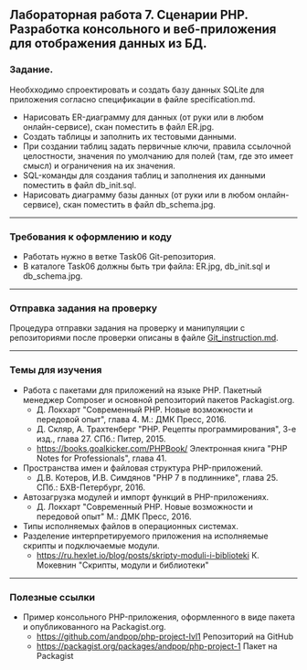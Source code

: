 ## Лабораторная работа 7. Сценарии PHP. Разработка консольного и веб-приложения для отображения данных из БД.

### Задание.
Необхходимо спроектировать и создать базу данных SQLite для приложения согласно спецификации в файле specification.md.
* Нарисовать ER-диаграмму для данных (от руки или в любом онлайн-сервисе), скан поместить в файл ER.jpg.
* Создать таблицы и заполнить их тестовыми данными.
* При создании таблиц задать первичные ключи, правила ссылочной целостности, значения по умолчанию для полей (там, где это имеет смысл) и ограничения на их значения.
* SQL-команды для создания таблиц и заполнения их данными поместить в файл db_init.sql.
* Нарисовать диаграмму базы данных (от руки или в любом онлайн-сервисе), скан поместить в файл db_schema.jpg.

* * *
### Требования к оформлению и коду
* Работать нужно в ветке Task06 Git-репозитория.
* В каталоге Task06 должны быть три файла: ER.jpg, db_init.sql и db_schema.jpg.

* * *

### Отправка задания на проверку
Процедура отправки задания на проверку и манипуляции с репозиториями после проверки описаны в файле [Git_instruction.md](Git_instruction.md).

* * *
### Темы для изучения
* Работа с пакетами для приложений на языке PHP. Пакетный менеджер Composer и основной репозиторий пакетов Packagist.org.
    * Д. Локхарт "Современный PHP. Новые возможности и передовой опыт", глава 4. М.: ДМК Пресс, 2016.
    * Д. Скляр, А. Трахтенберг "PHP. Рецепты программирования", 3-е изд., глава 27. СПб.: Питер, 2015.
    * <https://books.goalkicker.com/PHPBook/> Электронная книга "PHP Notes for Professionals", глава 41.
* Пространства имен и файловая структура PHP-приложений.
    * Д.В. Котеров, И.В. Симдянов "PHP 7 в подлиннике", глава 25. СПб.: БХВ-Петербург, 2016.
* Автозагрузка модулей и импорт функций в PHP-приложениях.
    * Д. Локхарт "Современный PHP. Новые возможности и передовой опыт" М.: ДМК Пресс, 2016.
* Типы исполняемых файлов в операционных системах.
* Разделение интерпретируемого приложения на исполняемые скрипты и подключаемые модули.
    * <https://ru.hexlet.io/blog/posts/skripty-moduli-i-biblioteki> К. Мокевнин "Скрипты, модули и библиотеки"

* * *
### Полезные ссылки
* Пример консольного PHP-приложения, оформленного в виде пакета и опубликованного на Packagist.org.
    * <https://github.com/andpop/php-project-lvl1> Репозиторий на GitHub
    * <https://packagist.org/packages/andpop/php-project-1> Пакет на Packagist
